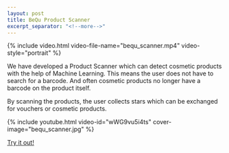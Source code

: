 ```yaml
---
layout: post
title: BeQu Product Scanner
excerpt_separator: "<!--more-->"
---
```


{% include video.html video-file-name="bequ_scanner.mp4" video-style="portrait" %}

We have developed a Product Scanner which can detect cosmetic products with the help of Machine Learning. This means the user does not have to search for a barcode. And often cosmetic products no longer have a barcode on the product itself.

By scanning the products, the user collects stars which can be exchanged for vouchers or cosmetic products.

{% include youtube.html video-id="wWG9vu5i4ts" cover-image="bequ_scanner.jpg" %}

[Try it out!](https://bequ.app/)